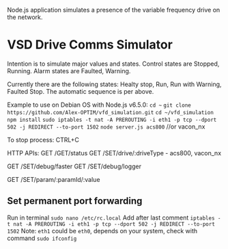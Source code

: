 Node.js application simulates a presence of the variable frequency drive on the network.

# VSD Drive Comms Simulator #

Intention is to simulate major values and states.
Control states are Stopped, Running.
Alarm states are Faulted, Warning.

Currently there are the following states: Healty stop, Run, Run with Warning, Faulted Stop.
The automatic sequence is per above.

Example to use on Debian OS with Node.js v6.5.0:
`cd ~`
`git clone https://github.com/Alex-OPTIM/vfd_simulation.git`
`cd ~/vfd_simulation`
`npm install`
`sudo iptables -t nat -A PREROUTING -i eth1 -p tcp --dport 502 -j REDIRECT --to-port 1502`
`node server.js acs800` //or vacon_nx

To stop process:
CTRL+C

HTTP APIs:
GET /GET/status
GET /SET/drive/:driveType  - acs800, vacon_nx
 
GET /SET/debug/faster
GET /SET/debug/logger

GET /SET/param/:paramId/:value


## Set permanent port forwarding ##
Run in terminal
    `sudo nano /etc/rc.local`
Add after last comment
    `iptables -t nat -A PREROUTING -i eth1 -p tcp --dport 502 -j REDIRECT --to-port 1502`
Note: `eth1` could be `eth0`, depends on your system, check with command `sudo ifconfig`